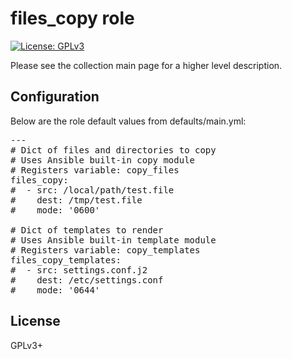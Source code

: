 # files_copy role

[![License: GPLv3](https://img.shields.io/badge/license-GPLv3-brightgreen.svg)](https://www.gnu.org/licenses/gpl-3.0)

Please see the collection main page for a higher level description.

## Configuration

Below are the role default values from defaults/main.yml:

<pre>
---
# Dict of files and directories to copy
# Uses Ansible built-in copy module
# Registers variable: copy_files
files_copy:
#  - src: /local/path/test.file
#    dest: /tmp/test.file
#    mode: '0600'

# Dict of templates to render
# Uses Ansible built-in template module
# Registers variable: copy_templates
files_copy_templates:
#  - src: settings.conf.j2
#    dest: /etc/settings.conf
#    mode: '0644'
</pre>

## License

GPLv3+
